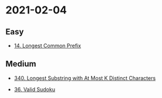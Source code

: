 # 2021-02-04

## Easy

* [14. Longest Common Prefix](https://leetcode.com/problems/longest-common-prefix/)

## Medium

* [340. Longest Substring with At Most K Distinct Characters](https://leetcode.com/problems/longest-substring-with-at-most-k-distinct-characters/)

* [36. Valid Sudoku](https://leetcode.com/problems/valid-sudoku/)
